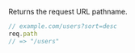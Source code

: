 Returns the request URL pathname.

```js
// example.com/users?sort=desc
req.path
// => "/users"
```
